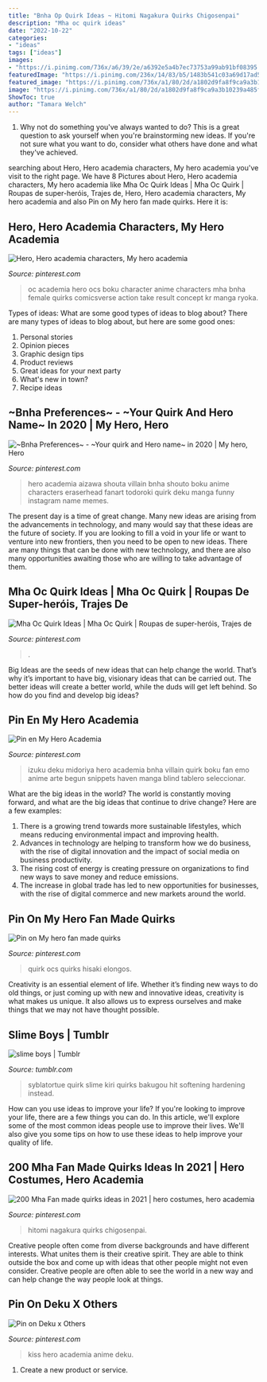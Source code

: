 ```yaml
---
title: "Bnha Op Quirk Ideas ~ Hitomi Nagakura Quirks Chigosenpai"
description: "Mha oc quirk ideas"
date: "2022-10-22"
categories:
- "ideas"
tags: ["ideas"]
images:
- "https://i.pinimg.com/736x/a6/39/2e/a6392e5a4b7ec73753a99ab91bf08395.jpg"
featuredImage: "https://i.pinimg.com/236x/14/83/b5/1483b541c03a69d17ad56bf1b08e81c9.jpg"
featured_image: "https://i.pinimg.com/736x/a1/80/2d/a1802d9fa8f9ca9a3b10239a485f026e.jpg"
image: "https://i.pinimg.com/736x/a1/80/2d/a1802d9fa8f9ca9a3b10239a485f026e.jpg"
ShowToc: true
author: "Tamara Welch"
---
```



1. Why not do something you've always wanted to do? This is a great question to ask yourself when you're brainstorming new ideas. If you're not sure what you want to do, consider what others have done and what they've achieved.

	

		
searching about Hero, Hero academia characters, My hero academia you've visit to the right page. We have 8 Pictures about Hero, Hero academia characters, My hero academia like Mha Oc Quirk Ideas | Mha Oc Quirk | Roupas de super-heróis, Trajes de, Hero, Hero academia characters, My hero academia and also Pin on My hero fan made quirks. Here it is:
		
    
## Hero, Hero Academia Characters, My Hero Academia

<img loading=lazy src="https://i.pinimg.com/736x/cf/14/a8/cf14a8cdff7d8171acc23e19cce33308.jpg" onerror="this.onerror=null;this.src='https://tse1.mm.bing.net/th?id=OIP.IEGUGpZTlX56H3dwM7fMzAHaHa&amp;pid=15.1';" alt="Hero, Hero academia characters, My hero academia">

_Source: pinterest.com_

>oc academia hero ocs boku character anime characters mha bnha female quirks comicsverse action take result concept kr manga ryoka. 

	

Types of ideas: What are some good types of ideas to blog about?
There are many types of ideas to blog about, but here are some good ones:
1. Personal stories 
2. Opinion pieces 
3. Graphic design tips 
4. Product reviews 
5. Great ideas for your next party 
6. What's new in town? 
7. Recipe ideas 

    
## ~Bnha Preferences~ - ~Your Quirk And Hero Name~ In 2020 | My Hero, Hero

<img loading=lazy src="https://i.pinimg.com/736x/a6/39/2e/a6392e5a4b7ec73753a99ab91bf08395.jpg" onerror="this.onerror=null;this.src='https://tse3.mm.bing.net/th?id=OIP.9FPQvoguElpAW0USgKGTbwHaHX&amp;pid=15.1';" alt="~Bnha Preferences~ - ~Your quirk and Hero name~ in 2020 | My hero, Hero">

_Source: pinterest.com_

>hero academia aizawa shouta villain bnha shouto boku anime characters eraserhead fanart todoroki quirk deku manga funny instagram name memes. 

	

The present day is a time of great change. Many new ideas are arising from the advancements in technology, and many would say that these ideas are the future of society. If you are looking to fill a void in your life or want to venture into new frontiers, then you need to be open to new ideas. There are many things that can be done with new technology, and there are also many opportunities awaiting those who are willing to take advantage of them.

    
## Mha Oc Quirk Ideas | Mha Oc Quirk | Roupas De Super-heróis, Trajes De

<img loading=lazy src="https://i.pinimg.com/736x/5f/47/b4/5f47b4eef2c3fd21e20c6a19f427fb97.jpg" onerror="this.onerror=null;this.src='https://tse4.mm.bing.net/th?id=OIP.FXh0roxo_dbqviigNiA4jAHaEm&amp;pid=15.1';" alt="Mha Oc Quirk Ideas | Mha Oc Quirk | Roupas de super-heróis, Trajes de">

_Source: pinterest.com_

>. 

	

Big Ideas are the seeds of new ideas that can help change the world. That’s why it’s important to have big, visionary ideas that can be carried out. The better ideas will create a better world, while the duds will get left behind. So how do you find and develop big ideas?

    
## Pin En My Hero Academia

<img loading=lazy src="https://i.pinimg.com/originals/49/a9/fe/49a9fe07bc2b4da8af6680933ad18944.jpg" onerror="this.onerror=null;this.src='https://tse1.mm.bing.net/th?id=OIP.tegTl5AVS4KnXLZuViAOZgHaGD&amp;pid=15.1';" alt="Pin en My Hero Academia">

_Source: pinterest.com_

>izuku deku midoriya hero academia bnha villain quirk boku fan emo anime arte begun snippets haven manga blind tablero seleccionar. 

	

What are the big ideas in the world?
The world is constantly moving forward, and what are the big ideas that continue to drive change? Here are a few examples: 
1. There is a growing trend towards more sustainable lifestyles, which means reducing environmental impact and improving health. 
2. Advances in technology are helping to transform how we do business, with the rise of digital innovation and the impact of social media on business productivity. 
3. The rising cost of energy is creating pressure on organizations to find new ways to save money and reduce emissions. 
4. The increase in global trade has led to new opportunities for businesses, with the rise of digital commerce and new markets around the world.

    
## Pin On My Hero Fan Made Quirks

<img loading=lazy src="https://i.pinimg.com/474x/59/da/8d/59da8d849110f0c6849c46aad09d5612.jpg" onerror="this.onerror=null;this.src='https://tse1.mm.bing.net/th?id=OIP.Lww2isNFBaHXyi14mBjxEAAAAA&amp;pid=15.1';" alt="Pin on My hero fan made quirks">

_Source: pinterest.com_

>quirk ocs quirks hisaki elongos. 

	

Creativity is an essential element of life. Whether it’s finding new ways to do old things, or just coming up with new and innovative ideas, creativity is what makes us unique. It also allows us to express ourselves and make things that we may not have thought possible.

    
## Slime Boys | Tumblr

<img loading=lazy src="https://66.media.tumblr.com/957871fe4e0e5933fcbdf7e6f7960ab4/tumblr_p5whl3eBLM1qmw0pko1_500.png" onerror="this.onerror=null;this.src='https://tse2.mm.bing.net/th?id=OIP.sssOYtOukhbxD5iq0Vr_RQHaJS&amp;pid=15.1';" alt="slime boys | Tumblr">

_Source: tumblr.com_

>syblatortue quirk slime kiri quirks bakugou hit softening hardening instead. 

	

How can you use ideas to improve your life?
If you're looking to improve your life, there are a few things you can do. In this article, we'll explore some of the most common ideas people use to improve their lives. We'll also give you some tips on how to use these ideas to help improve your quality of life.

    
## 200 Mha Fan Made Quirks Ideas In 2021 | Hero Costumes, Hero Academia

<img loading=lazy src="https://i.pinimg.com/236x/14/83/b5/1483b541c03a69d17ad56bf1b08e81c9.jpg" onerror="this.onerror=null;this.src='https://tse2.mm.bing.net/th?id=OIP.6Ld9ZXnUDwjCUqmYRXfISwAAAA&amp;pid=15.1';" alt="200 Mha Fan made quirks ideas in 2021 | hero costumes, hero academia">

_Source: pinterest.com_

>hitomi nagakura quirks chigosenpai. 

	

Creative people often come from diverse backgrounds and have different interests. What unites them is their creative spirit. They are able to think outside the box and come up with ideas that other people might not even consider. Creative people are often able to see the world in a new way and can help change the way people look at things.

    
## Pin On Deku X Others

<img loading=lazy src="https://i.pinimg.com/736x/a1/80/2d/a1802d9fa8f9ca9a3b10239a485f026e.jpg" onerror="this.onerror=null;this.src='https://tse4.mm.bing.net/th?id=OIP.tOZcL2rBLkPisg9MM2CcrQHaFO&amp;pid=15.1';" alt="Pin on Deku x Others">

_Source: pinterest.com_

>kiss hero academia anime deku. 

	

1. Create a new product or service.

